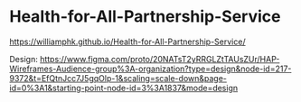 # Health-for-All-Partnership-Service

https://williamphk.github.io/Health-for-All-Partnership-Service/

Design: https://www.figma.com/proto/20NATsT2yRRGLZtTAUsZUr/HAP-Wireframes-Audience-group%3A-organization?type=design&node-id=217-9372&t=EfQtnJcc7J5gqOlp-1&scaling=scale-down&page-id=0%3A1&starting-point-node-id=3%3A1837&mode=design
